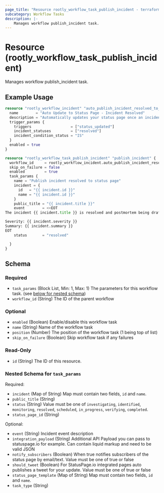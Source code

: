 ```yaml
---
page_title: "Resource rootly_workflow_task_publish_incident - terraform-provider-rootly"
subcategory: Workflow Tasks
description: |-
    Manages workflow publish_incident task.
---
```


# Resource (rootly_workflow_task_publish_incident)

Manages workflow publish_incident task.

## Example Usage

```terraform
resource "rootly_workflow_incident" "auto_publish_incident_resolved_to_status_page" {
  name        = "Auto Update to Status Page - Incident Resolved"
  description = "Automatically updates your status page once an incident is resolved"
  trigger_params {
    triggers                  = ["status_updated"]
    incident_statuses         = ["resolved"]
    incident_condition_status = "IS"
  }
  enabled = true
}

resource "rootly_workflow_task_publish_incident" "publish_incident" {
  workflow_id     = rootly_workflow_incident.auto_publish_incident_resolved_to_status_page.id
  skip_on_failure = false
  enabled         = true
  task_params {
    name = "Publish incident resolved to status page"
    incident = {
      id   = "{{ incident.id }}"
      name = "{{ incident.id }}"
    }
    public_title = "{{ incident.title }}"
    event        = <<EOT
The incident {{ incident.title }} is resolved and postmortem being drafted. 

Severity: {{ incident.severity }}
Summary: {{ incident.summary }}
EOT
    status       = "resolved"

  }
}
```

<!-- schema generated by tfplugindocs -->
## Schema

### Required

- `task_params` (Block List, Min: 1, Max: 1) The parameters for this workflow task. (see [below for nested schema](#nestedblock--task_params))
- `workflow_id` (String) The ID of the parent workflow

### Optional

- `enabled` (Boolean) Enable/disable this workflow task
- `name` (String) Name of the workflow task
- `position` (Number) The position of the workflow task (1 being top of list)
- `skip_on_failure` (Boolean) Skip workflow task if any failures

### Read-Only

- `id` (String) The ID of this resource.

<a id="nestedblock--task_params"></a>
### Nested Schema for `task_params`

Required:

- `incident` (Map of String) Map must contain two fields, `id` and `name`.
- `public_title` (String)
- `status` (String) Value must be one of `investigating`, `identified`, `monitoring`, `resolved`, `scheduled`, `in_progress`, `verifying`, `completed`.
- `status_page_id` (String)

Optional:

- `event` (String) Incident event description
- `integration_payload` (String) Additional API Payload you can pass to statuspage.io for example. Can contain liquid markup and need to be valid JSON
- `notify_subscribers` (Boolean) When true notifies subscribers of the status page by email/text. Value must be one of true or false
- `should_tweet` (Boolean) For StatusPage.io integrated pages auto publishes a tweet for your update. Value must be one of true or false
- `status_page_template` (Map of String) Map must contain two fields, `id` and `name`.
- `task_type` (String)
